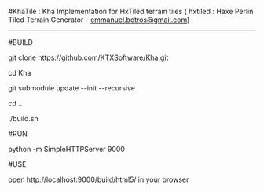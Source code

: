 #KhaTile : Kha Implementation for HxTiled terrain tiles ( hxtiled : Haxe Perlin Tiled Terrain Generator - emmanuel.botros@gmail.com)

--------

#BUILD

git clone https://github.com/KTXSoftware/Kha.git

cd Kha

git submodule update --init --recursive

cd ..

./build.sh

#RUN

python -m SimpleHTTPServer 9000

#USE

open http://localhost:9000/build/html5/ in your browser
